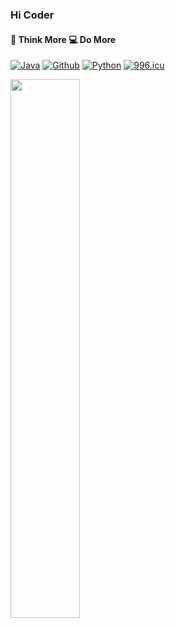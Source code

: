 ### Hi Coder

#### 👨 Think More 💻 Do More
[![Java](https://img.shields.io/badge/-java-red?style=flat&logo=Java&logoColor=white)](https://github.com/jy03078584)
[![Github](https://img.shields.io/badge/-github-black?style=flat&logo=github&logoColor=white)](https://github.com/jy03078584)
[![Python](https://img.shields.io/badge/-python-blue?style=flat&logo=python&logoColor=white)](https://github.com/jy03078584)
<a href="https://996.icu"><img src="https://img.shields.io/badge/link-996.icu-red.svg" alt="996.icu"></a>
</hr>
<img align="left" width="47%" src="https://github-readme-stats.vercel.app/api/top-langs/?username=jy03078584&theme=radical&layout=compact" />
<!--img align="left" width="47%" src="https://github-readme-stats.vercel.app/api?username=jy03078584&show_icons=true&line_height=30&show_icons=true&title_color=ffffff&icon_color=79ff97&text_color=daf7dc&bg_color=151515" --/>


<!-- [![LICENSE](https://img.shields.io/badge/license-NPL%20(The%20996%20Prohibited%20License)-blue.svg)](https://github.com/996icu/996.ICU/blob/master/LICENSE) --/>


